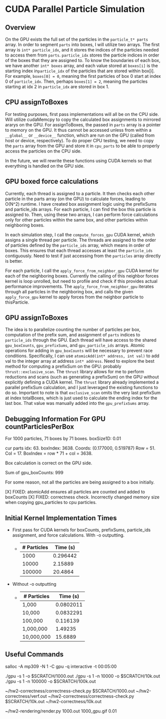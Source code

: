 # CUDA Parallel Particle Simulation

## Overview

On the GPU exists the full set of the particles in the `particle_t* parts` array. In order to segment `parts` into boxes, I will utilize two arrays. The first array is  `int* particle_idx`, and it stores the indices of the particles needed to access them from `parts`. `particle_idx` stores the particle indices in order of the boxes that they are assigned to. To know the boundaries of each box, we have another `int* boxes` array, and each value stored at `boxes[i]` is the starting index in`particle_idx` of the particles that are stored within box[i]. For example, `boxes[0] = 0`, meaning the first particles of box 0 start at index 0 of `particle_idx`. Then, perhaps `boxes[1] = 2`, meaning the particles starting at idx 2 in `particle_idx` are stored in box 1.

## CPU assignToBoxes

For testing purposes, first pass implementations will all be on the CPU side. Will utilize cudaMemcpy to copy the calculated box assignments to mirrored ararys on the GPU. For assignToBoxes, the passed in `parts` array is a pointer to memory on the GPU. It thus cannot be accessed unless from within a `__global__` or `__device__` function, which are run on the GPU (called from host or device, respectively). To do proper CPU testing, we need to copy the `parts` array from the GPU and store it in `cpu_parts` to be able to properly access the particles on the CPU side.  

In the future, we will rewrite these functions using CUDA kernels so that everything is handled on the GPU side.

## GPU boxed force calculations

Currently, each thread is assigned to a particle. It then checks each other particle in the parts array (on the GPU) to calculate forces, leading to O(N^2) runtime. I have created box assignment logic using the prefixSums and particle_ids arrays. For each particle, I can find the box this particle is assigned to. Then, using these two arrays, I can perform force calculations only for other particles within the same box, and other particles within neighboring boxes.

In each simulation step, I call the `compute_forces_gpu` CUDA kernel, which assigns a single thread per particle. The threads are assigned to the order of particles defined by the `particle_ids` array, which means in order of boxes. This ensures that each thread accesses at least the `particle_ids` contiguously. Need to test if just accessing from the `particles` array directly is better. 

For each particle, I call the `apply_force_from_neighbor_gpu` CUDA kernel for each of the neighboring boxes. Currently the calling of this neighbor forces kernel is loop unrolled, but need to profile and check if this provides actual performance improvements. The `apply_force_from_neighbor_gpu` iterates through all particles in the neighboring box, and calls the given `apply_force_gpu` kernel to apply forces from the neighbor particle to thisParticle.

## GPU assignToBoxes

The idea is to parallelize counting the number of particles per box, computation of the prefix sum, and assignment of `parts` indices to `particle_ids` through the GPU. Each thread will have access to the shared `gpu_boxCounts`, `gpu_prefixSums`, and `gpu_particle_ids` arrays. Atomic operations for adding in `gpu_boxCounts` will be necessary to prevent race conditions. Specifically, I can use `atomicAdd(int* address, int val)` to add val to the integer array at address `int* address`. Need to explore the best method for computing a prefixSum on the GPU: probably `thrust::exclusive_scan`. The `thrust` library allows for me to perform reductions and scans (such as generating a prefixSum) on the GPU without explicitly defining a CUDA kernel. The `thrust` library already implemented a parallel prefixSum calculation, and I just leveraged the existing functions to do so. Important to note is that `exclusive_scan` omits the very last prefixSum at index totalBoxes, which is just used to calculate the ending index for the last box. That value was manually added into the `gpu_prefixSums` array.

## Debugging Information For GPU countParticlesPerBox

For 1000 particles, 71 boxes by 71 boxes. boxSize1D: 0.01  

cur parts idx: 63. boxIndex: 3638. Coords: (0.177000, 0.519787)
Row = 51. Col = 17.
BoxIndex = row * 71 + col = 3638.

Box calculation is correct on the GPU side.

Sum of gpu_boxCounts: 999

For some reason, not all the particles are being assigned to a box initially.

[X] FIXED: atomicAdd ensures all particles are counted and added to boxCounts
[X] FIXED: correctness check. Incorrectly changed memory size when copying gpu_particles to cpu particles.

## Initial Kernel Implementation Times

- First pass for CUDA kernels for boxCounts, prefixSums, particle_ids assignment, and force calculations. With -o outputting.
  - | # Particles  | Time (s) |
    |---|---|
    | 1000  | 0.296442 |
    | 10000  | 2.15889 |
    | 100000  | 20.4864 |
- Without -o outputting
  - | # Particles  | Time (s) |
    |---|---|
    | 1,000  | 0.0802011 |
    | 10,000  | 0.0832291 |
    | 100,000  | 0.116139 |
    | 1,000,000  | 1.49235 |
    | 10,000,000  | 15.6889 |

## Useful Commands

salloc -A mp309 -N 1 -C gpu -q interactive -t 00:05:00

./gpu -s 1 -o $SCRATCH/1000.out
./gpu -s 1 -n 10000 -o $SCRATCH/10k.out
./gpu -s 1 -n 100000 -o $SCRATCH/100k.out

~/hw2-correctness/correctness-check.py $SCRATCH/1000.out ~/hw2-correctness/verf.out
~/hw2-correctness/correctness-check.py $SCRATCH/10k.out ~/hw2-correctness/10k.out

~/hw2-rendering/render.py 1000.out 1000_gpu.gif 0.01
